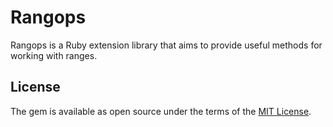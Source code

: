 # Rangops

Rangops is a Ruby extension library that aims to provide useful methods for working with ranges.

## License

The gem is available as open source under the terms of the [MIT License](https://opensource.org/licenses/MIT).
